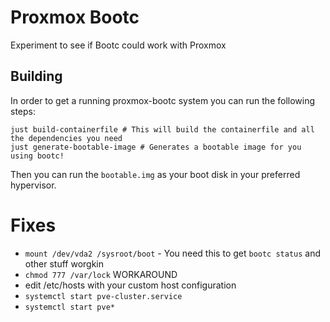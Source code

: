# Proxmox Bootc

Experiment to see if Bootc could work with Proxmox

## Building

In order to get a running proxmox-bootc system you can run the following steps:
```shell
just build-containerfile # This will build the containerfile and all the dependencies you need
just generate-bootable-image # Generates a bootable image for you using bootc!
```

Then you can run the `bootable.img` as your boot disk in your preferred hypervisor.

# Fixes

- `mount /dev/vda2 /sysroot/boot` - You need this to get `bootc status` and other stuff worgkin
- `chmod 777 /var/lock` WORKAROUND
- edit /etc/hosts with your custom host configuration
- `systemctl start pve-cluster.service`
- `systemctl start pve*`
